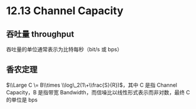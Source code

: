 
12\.13 Channel Capacity
=======================


吞吐量 throughput
--------------


吞吐量的单位通常表示为比特每秒（bit/s 或 bps）


香农定理
----


$\\Large C \= B\\times \\log\_2(1\+\\frac{S}{R})$，其中 C 是指 Channel Capacity，B 是指带宽 Bandwidth，而信噪比以线性形式表示而非对数，最终 C 的单位是 bps


